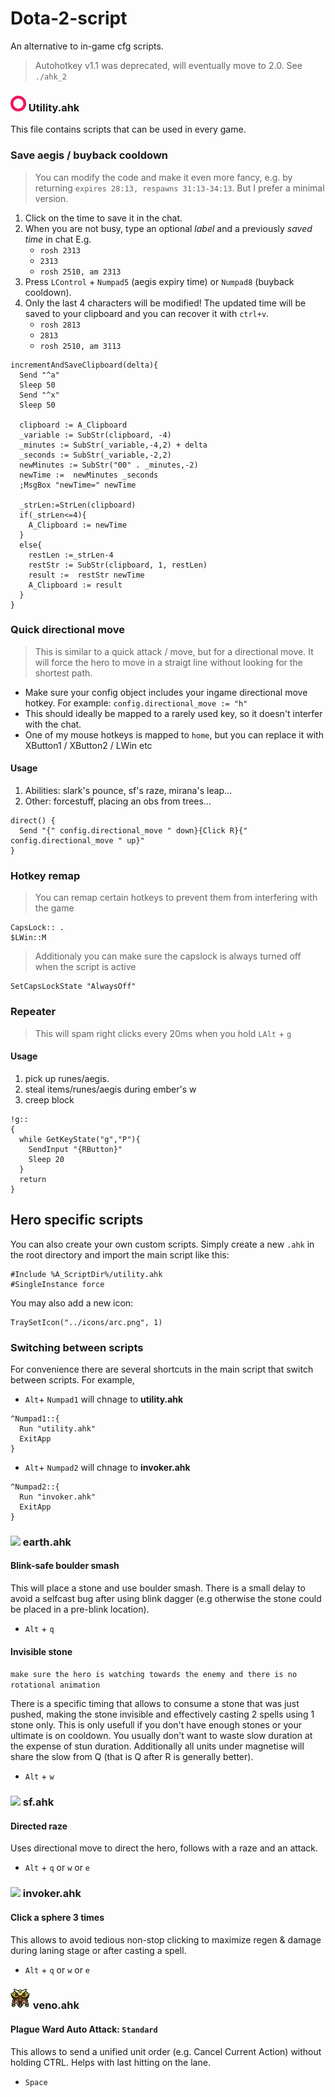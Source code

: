# Dota-2-script
An alternative to in-game cfg scripts.

> Autohotkey v1.1 was deprecated, will eventually move to 2.0. See `./ahk_2`

<h3><img style="-webkit-user-select: none; width:25px" src="https://github.com/MaksymPylypenko/Dota-2-script/blob/master/icons/idle.png"> Utility.ahk</h3> 

This file contains scripts that can be used in every game.

### Save aegis / buyback cooldown
> You can modify the code and make it even more fancy, e.g. by returning `expires 28:13, respawns 31:13-34:13`. But I prefer a minimal version.
1. Click on the time to save it in the chat. 
2. When you are not busy, type an optional *label* and a previously *saved time* in chat E.g.
   * `rosh 2313`
   * `2313` 
   * `rosh 2510, am 2313`
4. Press `LControl` + `Numpad5` (aegis expiry time) or `Numpad8` (buyback cooldown). 
5. Only the last 4 characters will be modified! The updated time will be saved to your clipboard and you can recover it with `ctrl+v`. 
   * `rosh 2813`
   * `2813` 
   * `rosh 2510, am 3113`

``` Autoit
incrementAndSaveClipboard(delta){
  Send "^a"
  Sleep 50
  Send "^x"
  Sleep 50

  clipboard := A_Clipboard
  _variable := SubStr(clipboard, -4)	
  _minutes := SubStr(_variable,-4,2) + delta
  _seconds := SubStr(_variable,-2,2)
  newMinutes := SubStr("00" . _minutes,-2)
  newTime :=  newMinutes _seconds		
  ;MsgBox "newTime=" newTime

  _strLen:=StrLen(clipboard)
  if(_strLen<=4){
    A_Clipboard := newTime
  }
  else{
    restLen :=_strLen-4
    restStr := SubStr(clipboard, 1, restLen)
    result :=  restStr newTime
    A_Clipboard := result
  }  
}
```

### Quick directional move
> This is similar to a quick attack / move, but for a directional move. It will force the hero to move in a straigt line without looking for the shortest path.

* Make sure your config object includes your ingame directional move hotkey. For example: `config.directional_move := "h"`
* This should ideally be mapped to a rarely used key, so it doesn't interfer with the chat.
* One of my mouse hotkeys is mapped to `home`, but you can replace it with XButton1 / XButton2 / LWin etc

#### Usage 
 1. Abilities: slark's pounce, sf's raze, mirana's leap...
 2. Other: forcestuff, placing an obs from trees...
 
``` Autoit
direct() {  	
  Send "{" config.directional_move " down}{Click R}{" config.directional_move " up}"   
}
``` 
 

### Hotkey remap
> You can remap certain hotkeys to prevent them from interfering with the game
``` Autoit
CapsLock:: .
$LWin::M
```
> Additionaly you can make sure the capslock is always turned off when the script is active
``` Autoit
SetCapsLockState "AlwaysOff"
```

### Repeater
> This will spam right clicks every 20ms when you hold `LAlt` + `g` 
#### Usage
1. pick up runes/aegis.
2. steal items/runes/aegis during ember's w
3. creep block

``` Autoit
!g:: 
{  
  while GetKeyState("g","P"){
    SendInput "{RButton}"
    Sleep 20
  }
  return
}
```


## Hero specific scripts
You can also create your own custom scripts. Simply create a new `.ahk` in the root directory and import the main script like this:
``` Autoit
#Include %A_ScriptDir%/utility.ahk
#SingleInstance force
```
You may also add a new icon:
``` Autoit
TraySetIcon("../icons/arc.png", 1)
```

### Switching between scripts
For convenience there are several shortcuts in the main script that switch between scripts. For example, 
* `Alt`+ `Numpad1` will chnage to **utility.ahk**
``` Autoit
^Numpad1::{
  Run "utility.ahk" 
  ExitApp
}
```
* `Alt`+ `Numpad2` will chnage to **invoker.ahk**
``` Autoit
^Numpad2::{
  Run "invoker.ahk" 
  ExitApp
}
```

<h3><img style="-webkit-user-select: none;" src="https://github.com/MaksymPylypenko/Dota-2-script/blob/master/icons/earthspirit.png"> earth.ahk</h3>
  
#### Blink-safe boulder smash 
This will place a stone and use boulder smash. There is a small delay to avoid a selfcast bug after using blink dagger (e.g otherwise the stone could be placed in a pre-blink location). 
* `Alt` + `q` 

#### Invisible stone
`make sure the hero is watching towards the enemy and there is no rotational animation`

There is a specific timing that allows to consume a stone that was just pushed, making the stone invisible and effectively casting 2 spells using 1 stone only. This is only usefull if you don't have enough stones or your ultimate is on cooldown. You usually don't want to waste slow duration at the expense of stun duration. Additionally all units under magnetise will share the slow from Q (that is Q after R is generally better).
* `Alt` + `w` 

<h3><img style="-webkit-user-select: none;" src="https://github.com/MaksymPylypenko/Dota-2-script/blob/master/icons/sf.png"> sf.ahk</h2>

#### Directed raze 
Uses directional move to direct the hero, follows with a raze and an attack.
* `Alt` + `q` or `w` or `e` 

<h3><img style="-webkit-user-select: none;" src="https://github.com/MaksymPylypenko/Dota-2-script/blob/master/icons/invoker.png"> invoker.ahk</h2>

#### Click a sphere 3 times
This allows to avoid tedious non-stop clicking to maximize regen & damage during laning stage or after casting a spell.
* `Alt` + `q` or `w` or `e`

<h3><img style="-webkit-user-select: none;" src="https://github.com/MaksymPylypenko/Dota-2-script/blob/master/icons/veno.png"> veno.ahk</h2>

#### Plague Ward Auto Attack: `Standard`
This allows to send a unified unit order (e.g. Cancel Current Action) without holding CTRL. Helps with last hitting on the lane.
* `Space`
